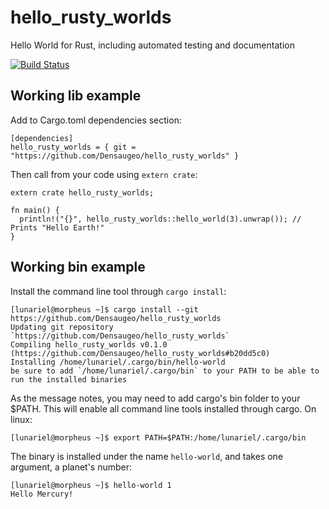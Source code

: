 # hello_rusty_worlds

Hello World for Rust, including automated testing and documentation

[![Build Status](https://travis-ci.org/Densaugeo/hello_rusty_worlds.svg?branch=master)](https://travis-ci.org/Densaugeo/hello_rusty_worlds)

## Working lib example

Add to Cargo.toml dependencies section:

~~~
[dependencies]
hello_rusty_worlds = { git = "https://github.com/Densaugeo/hello_rusty_worlds" }
~~~

Then call from your code using `extern crate`:

~~~
extern crate hello_rusty_worlds;

fn main() {
  println!("{}", hello_rusty_worlds::hello_world(3).unwrap()); // Prints "Hello Earth!"
}
~~~

## Working bin example

Install the command line tool through `cargo install`:

~~~
[lunariel@morpheus ~]$ cargo install --git https://github.com/Densaugeo/hello_rusty_worlds
Updating git repository `https://github.com/Densaugeo/hello_rusty_worlds`
Compiling hello_rusty_worlds v0.1.0 (https://github.com/Densaugeo/hello_rusty_worlds#b20dd5c0)
Installing /home/lunariel/.cargo/bin/hello-world
be sure to add `/home/lunariel/.cargo/bin` to your PATH to be able to run the installed binaries
~~~

As the message notes, you may need to add cargo's bin folder to your $PATH. This will enable all command
line tools installed through cargo. On linux:

~~~
[lunariel@morpheus ~]$ export PATH=$PATH:/home/lunariel/.cargo/bin
~~~

The binary is installed under the name `hello-world`, and takes one argument, a planet's number:

~~~
[lunariel@morpheus ~]$ hello-world 1
Hello Mercury!
~~~
